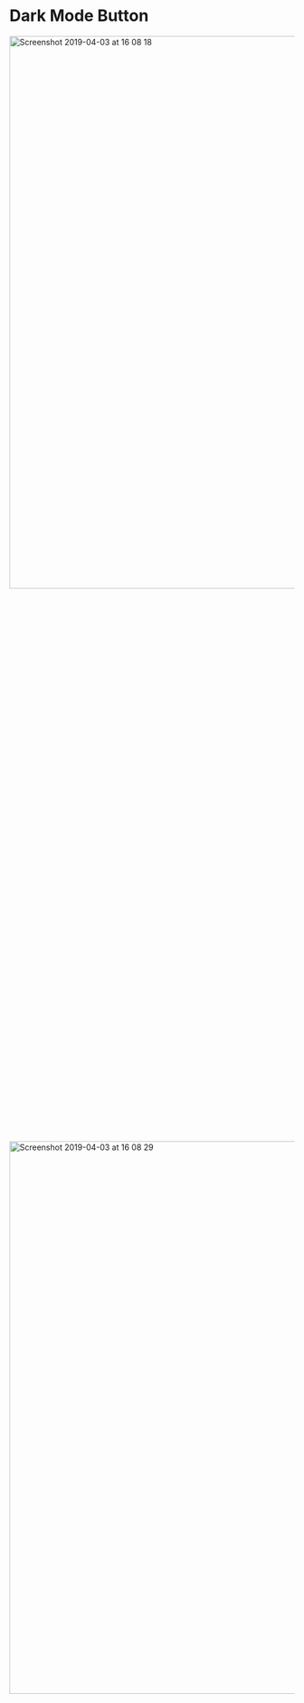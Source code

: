 # Dark Mode Button

<img width="1630" alt="Screenshot 2019-04-03 at 16 08 18" src="https://user-images.githubusercontent.com/31239471/55485450-c2e65180-562a-11e9-9b00-8ca2deb089ac.png" width="50%" height="50%">

<img width="1630" alt="Screenshot 2019-04-03 at 16 08 29" src="https://user-images.githubusercontent.com/31239471/55485459-c679d880-562a-11e9-9cf3-e4a846b22255.png" width="50%" height="50%">
